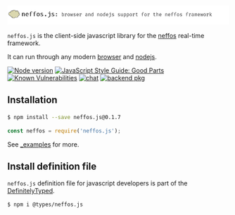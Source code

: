 <img src="gh_logo_js.png" />

`neffos.js` is the client-side javascript library for the [neffos](https://github.com/kataras/neffos) real-time framework.

It can run through any modern [browser](_examples/browser) and [nodejs](_examples/nodejs).

[![Node version](https://img.shields.io/npm/v/neffos.js.svg?style=for-the-badge)](https://www.npmjs.com/package/neffos.js) [![JavaScript Style Guide: Good Parts](https://img.shields.io/badge/code%20style-goodparts-brightgreen.svg?style=for-the-badge)](https://github.com/dwyl/goodparts) [![Known Vulnerabilities](https://img.shields.io/badge/vulnerabilities%20-0-228B22.svg?style=for-the-badge)](https://snyk.io/test/github/kataras/neffos.js?targetFile=package.json) [![chat](https://img.shields.io/gitter/room/neffos-framework/community.svg?color=blue&logo=gitter&style=for-the-badge)](https://gitter.im/neffos-framework/community) [![backend pkg](https://img.shields.io/badge/server%20-package-488AC7.svg?style=for-the-badge)](https://github.com/kataras/neffos)

## Installation

```sh
$ npm install --save neffos.js@0.1.7
```

```js
const neffos = require('neffos.js');
```

See [_examples](_examples) for more.

## Install definition file

`neffos.js` definition file for javascript developers is part of the [DefinitelyTyped](https://www.npmjs.com/package/@types/neffos.js). 


```sh
$ npm i @types/neffos.js
```